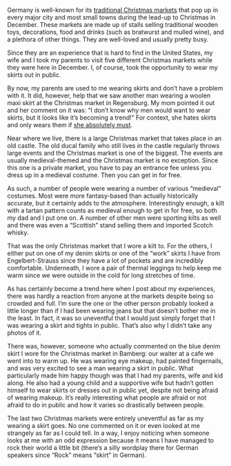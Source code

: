 Germany is well-known for its [traditional Christmas markets](https://duckduckgo.com/?t=ffab&q=german+christmas+markets&iax=images&ia=images) that pop up in every major city and most small towns during the lead-up to Christmas in December. These markets are made up of stalls selling traditional wooden toys, decorations, food and drinks (such as bratwurst and mulled wine), and a plethora of other things. They are well-loved and usually pretty busy.

Since they are an experience that is hard to find in the United States, my wife and I took my parents to visit five different Christmas markets while they were here in December. I, of course, took the opportunity to wear my skirts out in public.

By now, my parents are used to me wearing skirts and don’t have a problem with it. It did, however, help that we saw another man wearing a woolen maxi skirt at the Christmas market in Regensburg. My mom pointed it out and her comment on it was: “I don’t know why men would want to wear skirts, but it looks like it’s becoming a trend!” For context, she hates skirts and only wears them if [she absolutely must](https://www.the-beskirted-man.com/skirts-and-dresses/my-mom-borrowed-my-skirt-for-a-baptism/).

Near where we live, there is a large Christmas market that takes place in an old castle. The old ducal family who still lives in the castle regularly throws large events and the Christmas market is one of the biggest. The events are usually medieval-themed and the Christmas market is no exception. Since this one is a private market, you have to pay an entrance fee unless you dress up in a medieval costume. Then you can get in for free.

As such, a number of people were wearing a number of various “medieval” costumes. Most were more fantasy-based than actually historically accurate, but it certainly adds to the atmosphere. Interestingly enough, a kilt with a tartan pattern counts as medieval enough to get in for free, so both my dad and I put one on. A number of other men were sporting kilts as well and there was even a “Scottish” stand selling them and imported Scotch whisky.

That was the only Christmas market that I wore a kilt to. For the others, I either put on one of my denim skirts or one of the “work” skirts I have from Engelbert-Strauss since they have a lot of pockets and are incredibly comfortable. Underneath, I wore a pair of thermal leggings to help keep me warm since we were outside in the cold for long stretches of time.

As has certainly become a trend here when I post about my experiences, there was hardly a reaction from anyone at the markets despite being so crowded and full. I’m sure the one or the other person probably looked a little longer than if I had been wearing jeans but that doesn’t bother me in the least. In fact, it was so uneventful that I would just simply forget that I was wearing a skirt and tights in public. That’s also why I didn’t take any photos of it.

There was, however, someone who actually commented on the blue denim skirt I wore for the Christmas market in Bamberg: our waiter at a cafe we went into to warm up. He was wearing eye makeup, had painted fingernails, and was very excited to see a man wearing a skirt in public. What particularly made him happy though was that I had my parents, wife and kid along. He also had a young child and a supportive wife but hadn’t gotten himself to wear skirts or dresses out in public yet, despite not being afraid of wearing makeup. It’s really interesting what people are afraid or not afraid to do in public and how it varies so drastically between people.

The last two Christmas markets were entirely uneventful as far as my wearing a skirt goes. No one commented on it or even looked at me strangely as far as I could tell. In a way, I enjoy noticing when someone looks at me with an odd expression because it means I have managed to rock their world a little bit (there’s a silly wordplay there for German speakers since “Rock” means “skirt” in German).